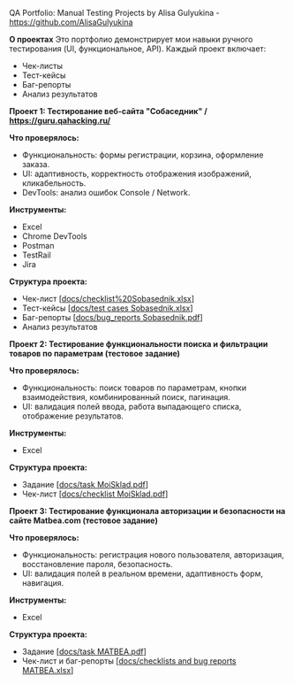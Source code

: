 QA Portfolio: Manual Testing Projects
by Alisa Gulyukina - https://github.com/AlisaGulyukina

**О проектах**
Это портфолио демонстрирует мои навыки ручного тестирования (UI, функциональное, API). Каждый проект включает:  
- Чек-листы  
- Тест-кейсы  
- Баг-репорты  
- Анализ результатов

**Проект 1: Тестирование веб-сайта "Собаседник" / https://guru.qahacking.ru/**

**Что проверялось:**  
- Функциональность: формы регистрации, корзина, оформление заказа.  
- UI: адаптивность, корректность отображения изображений, кликабельность.
- DevTools: анализ ошибок Console / Network.

**Инструменты:**
- Excel
- Chrome DevTools
- Postman
- TestRail
- Jira

**Структура проекта:**
- Чек-лист [[docs/checklist%20Sobasednik.xlsx](https://github.com/AlisaGulyukina/Manual-QA-Testing-Projects/blob/main/docs/checklist%20Sobasednik.xlsx)]
- Тест-кейсы [[docs/test cases Sobasednik.xlsx](https://github.com/AlisaGulyukina/Manual-QA-Testing-Projects/blob/main/docs/test%20cases%20Sobasednik.xlsx)]
- Баг-репорты [[docs/bug_reports Sobasednik.pdf](https://github.com/AlisaGulyukina/Manual-QA-Testing-Projects/blob/main/docs/bug_reports%20Sobasednik.pdf)]
- Анализ результатов

**Проект 2: Тестирование функциональности поиска и фильтрации товаров по параметрам (тестовое задание)**

**Что проверялось:**  
- Функциональность: поиск товаров по параметрам, кнопки взаимодействия, комбинированный поиск, пагинация.  
- UI: валидация полей ввода, работа выпадающего списка, отображение результатов.

**Инструменты:**
- Excel

**Структура проекта:**
- Задание [[docs/task MoiSklad.pdf](https://github.com/AlisaGulyukina/Manual-QA-Testing-Projects/blob/main/docs/task%20MoiSklad.pdf)]
- Чек-лист [[docs/checklist MoiSklad.pdf](https://github.com/AlisaGulyukina/Manual-QA-Testing-Projects/blob/main/docs/checklist%20MoiSklad.pdf)]

**Проект 3: Тестирование функционала авторизации и безопасности на сайте Matbea.com (тестовое задание)**

**Что проверялось:**  
- Функциональность: регистрация нового пользователя, авторизация, восстановление пароля, безопасность.
- UI: валидация полей в реальном времени, адаптивность форм, навигация.

**Инструменты:**
- Excel

**Структура проекта:**
- Задание [[docs/task MATBEA.pdf](https://github.com/AlisaGulyukina/Manual-QA-Testing-Projects/blob/main/docs/task%20MATBEA.pdf)]
- Чек-лист и баг-репорты [[docs/checklists and bug reports MATBEA.xlsx](https://github.com/AlisaGulyukina/Manual-QA-Testing-Projects/blob/main/docs/checklists%20and%20bug%20reports%20MATBEA.xlsx)]
